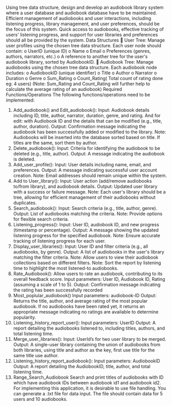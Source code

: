 Using tree data structure, design and develop an audiobook library system where a user database 
and audiobook database have to be maintained. Efficient management of audiobooks and user 
interactions, including listening progress, library management, and user preferences, should be the 
focus of this system. Quick access to audiobooks, effective tracking of users' listening progress, and 
support for user libraries and preferences should all be provided by the system. 
Data Structures 
 User Tree: Manage user profiles using the chosen tree data structure. Each user node 
should contain: 
o UserID (unique ID) 
o Name 
o Email 
o Preferences (genres, authors, narrators, etc.) 
o A reference to another tree for the user's audiobook library, sorted by AudiobookID. 
 Audiobook Tree: Manage audiobooks using the chosen tree data structure. Each 
audiobook node includes: 
o AudiobookID (unique identifier) 
o Title 
o Author 
o Narrator 
o Duration 
o Genre 
o Sum_Rating 
o Count_Rating( Total count of rating done eg: 4 users) 
 (Note: Sum_Rating and Count_Rating will further help to calculate the average rating 
of an audiobook) 
Required Functions/Operations 
The following functions/operations need to be implemented: 
1. Add_audiobook() and Edit_audiobook(): 
Input: Audiobook details including ID, title, author, narrator, duration, genre, and rating. 
And for edit: with Audiobook ID and the details that can be modified (e.g., title, author, 
duration). 
Output: Confirmation message indicating the audiobook has been successfully added or 
modified to the library. 
Note: Audiobooks will be inserted into the database sorted based on title. If titles are the 
same, sort them by author. 
2. Delete_audiobook(): 
Input: Criteria for identifying the audiobook to be deleted (e.g., title, author). 
Output: A message indicating the audiobook is deleted. 
3. Add_user_profile(): 
Input: User details including name, email, and preferences. 
Output: A message indicating successful user account creation. 
Note: Email addresses should remain unique within the system. 
4. Add to User_library(): 
Input: User action (add/remove audiobooks to/from library), and audiobook details. 
Output: Updated user library with a success or failure message. 
Note: Each user's library should be a tree, allowing for efficient management of their 
audiobooks without duplicates. 
5. Search_audiobook(): 
Input: Search criteria (e.g., title, author, genre). 
Output: List of audiobooks matching the criteria. 
Note: Provide options for flexible search criteria. 
6. Listening_progress(): 
Input: User ID, audiobook ID, and new progress (timestamp or percentage). 
Output: A message showing the updated listening progress for the specified audiobook. 
Note: Ensure accurate tracking of listening progress for each user. 
7. Display_user_libraries(): 
Input: User ID and filter criteria (e.g., all audiobooks, by genre). 
Output: A list of audiobooks in the user's library matching the filter criteria. 
Note: Allow users to view their audiobook collections based on different filters. 
Note: Sort the report by listening time to highlight the most listened-to audiobooks. 
8. Rate_Audiobook(): Allow users to rate an audiobook, contributing to its overall feedback 
score. 
Input parameters: User ID, Audiobook ID, Rating (assuming a scale of 1 to 5). 
Output: Confirmation message indicating the rating has been successfully recorded 
9. Most_poplular_audiobook() 
Input parameters: audiobook-ID 
Output: Returns the title, author, and average rating of the most popular audiobook. If no 
audiobooks have been rated yet, it returns an appropriate message indicating no ratings are 
available to determine popularity. 
10. Listening_history_report_user(): 
Input parameters: UserID 
Output: A report detailing the audiobooks listened to, including titles, authors, and total 
listening time. 
11. Merge_user_libraries(): 
 Input: UserId’s for two user library to be merged. 
Output: A single-user library containing the union of audiobooks from both libraries, using 
title and author as the key, first use title for the same title use author. 
12. Listening_history_report_audiobook(): 
Input parameters: AudiobookID 
Output: A report detailing the AudiobookID, title, author, and total listening time. 
13. Range_Search_Audiobook 
Search and print titles of audiobooks with ID which have audiobook IDs between audiobook 
id1 and audiobook id2. 
For implementing this application, it is desirable to use file handling. You can generate a .txt file for 
data input. The file should contain data for 5 users and 10 audiobooks. 

